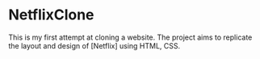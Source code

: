 # NetflixClone
This is my first attempt at cloning a website. The project aims to replicate the layout and design of [Netflix] using HTML, CSS. 
